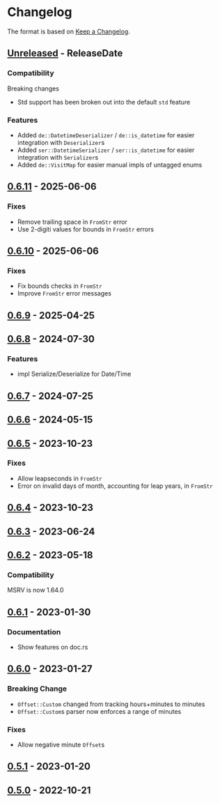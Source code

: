 # Changelog

The format is based on [Keep a Changelog].

[Keep a Changelog]: http://keepachangelog.com/en/1.0.0/

<!-- next-header -->
## [Unreleased] - ReleaseDate

### Compatibility

Breaking changes

- Std support has been broken out into the default `std` feature

### Features

- Added `de::DatetimeDeserializer` / `de::is_datetime` for easier integration with `Deserializer`s
- Added `ser::DatetimeSerializer` / `ser::is_datetime` for easier integration with `Serializer`s
- Added `de::VisitMap` for easier manual impls of untagged enums

## [0.6.11] - 2025-06-06

### Fixes

- Remove trailing space in `FromStr` error
- Use 2-digiti values for bounds in `FromStr` errors

## [0.6.10] - 2025-06-06

### Fixes

- Fix bounds checks in `FromStr`
- Improve `FromStr` error messages

## [0.6.9] - 2025-04-25

## [0.6.8] - 2024-07-30

### Features

- impl Serialize/Deserialize for Date/Time

## [0.6.7] - 2024-07-25

## [0.6.6] - 2024-05-15

## [0.6.5] - 2023-10-23

### Fixes

- Allow leapseconds in `FromStr`
- Error on invalid days of month, accounting for leap years, in `FromStr`

## [0.6.4] - 2023-10-23

## [0.6.3] - 2023-06-24

## [0.6.2] - 2023-05-18

### Compatibility

MSRV is now 1.64.0

## [0.6.1] - 2023-01-30

### Documentation

- Show features on doc.rs

## [0.6.0] - 2023-01-27

### Breaking Change

- `Offset::Custom` changed from tracking hours+minutes to minutes
- `Offset::Custom`s parser now enforces a range of minutes

### Fixes

- Allow negative minute `Offset`s

## [0.5.1] - 2023-01-20

## [0.5.0] - 2022-10-21

<!-- next-url -->
[Unreleased]: https://github.com/toml-rs/toml/compare/toml_datetime-v0.6.11...HEAD
[0.6.11]: https://github.com/toml-rs/toml/compare/toml_datetime-v0.6.10...toml_datetime-v0.6.11
[0.6.10]: https://github.com/toml-rs/toml/compare/toml_datetime-v0.6.9...toml_datetime-v0.6.10
[0.6.9]: https://github.com/toml-rs/toml/compare/toml_datetime-v0.6.8...toml_datetime-v0.6.9
[0.6.8]: https://github.com/toml-rs/toml/compare/toml_datetime-v0.6.7...toml_datetime-v0.6.8
[0.6.7]: https://github.com/toml-rs/toml/compare/toml_datetime-v0.6.6...toml_datetime-v0.6.7
[0.6.6]: https://github.com/toml-rs/toml/compare/toml_datetime-v0.6.5...toml_datetime-v0.6.6
[0.6.5]: https://github.com/toml-rs/toml/compare/toml_datetime-v0.6.4...toml_datetime-v0.6.5
[0.6.4]: https://github.com/toml-rs/toml/compare/toml_datetime-v0.6.3...toml_datetime-v0.6.4
[0.6.3]: https://github.com/toml-rs/toml/compare/toml_datetime-v0.6.2...toml_datetime-v0.6.3
[0.6.2]: https://github.com/toml-rs/toml/compare/toml_datetime-v0.6.1...toml_datetime-v0.6.2
[0.6.1]: https://github.com/toml-rs/toml/compare/toml_datetime-v0.6.0...toml_datetime-v0.6.1
[0.6.0]: https://github.com/toml-rs/toml/compare/toml_datetime-v0.5.1...toml_datetime-v0.6.0
[0.5.1]: https://github.com/toml-rs/toml/compare/toml_datetime-v0.5.0...toml_datetime-v0.5.1
[0.5.0]: https://github.com/toml-rs/toml/compare/87741642c0f1a5217fd125e99fb52181869f74fa...toml_datetime-v0.5.0
